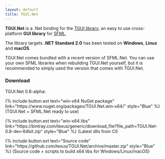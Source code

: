 ```yaml
---
layout: default
title: TGUI.Net
---
```


<b>TGUI.Net</b> is a .Net binding for the [TGUI library](https://tgui.eu), an easy to use cross-platform <b>GUI library</b> for [SFML](https://www.sfml-dev.org/).

The library targets <b>.NET Standard 2.0</b> has been tested on <b>Windows</b>, <b>Linux</b> and <b>macOS</b>.

TGUI.Net comes bundled with a recent version of SFML.Net. You can use your own SFML libraries when rebuilding TGUI.Net yourself, but it is recommended to simply used the version that comes with TGUI.Net.


### Download

TGUI.Net 0.8-alpha:

<p>{% include button.ext text="win-x64 NuGet package" link="https://www.nuget.org/packages/TGUI.Net.win-x64/" style="Blue" %} (TGUI.Net + SFML.Net ready to use)</p>
<p>{% include button.ext text="win-x64 libs" link="https://bintray.com/texus/generic/download_file?file_path=TGUI.Net-0.8-dev-64bit.zip" style="Blue" %} (Latest dlls from CI)</p>
<p>{% include button.ext text="Source code" link="https://github.com/texus/TGUI.Net/archive/master.zip" style="Blue" %} (Source code + scripts to build x64 libs for Windows/Linux/macOS)</p>
